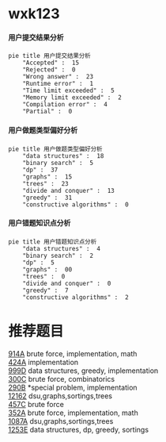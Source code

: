 # wxk123

<!-- tabs:start -->



#### **用户提交结果分析**

```mermaid
pie title 用户提交结果分析
    "Accepted" :  15
    "Rejected" :  0
    "Wrong answer" :  23
    "Runtime error" :  1
    "Time limit exceeded" :  5
    "Memory limit exceeded" :  2
    "Compilation error" :  4
    "Partial" :  0
```

#### **用户做题类型偏好分析**

```mermaid
pie title 用户做题类型偏好分析
    "data structures" :  18
    "binary search" :  5
    "dp" :  37
    "graphs" :  15
    "trees" :  23
    "divide and conquer" :  13
    "greedy" :  31
    "constructive algorithms" :  0
```
#### **用户错题知识点分析**

```mermaid
pie title 用户错题知识点分析
    "data structures" :  4
    "binary search" :  2
    "dp" :  5
    "graphs" :  00
    "trees" :  0
    "divide and conquer" :  0
    "greedy" :  7
    "constructive algorithms" :  2
```



<!-- tabs:end -->
# 推荐题目
[914A](https://codeforces.com/contest/914/problem/A)		brute force,
                        implementation,
                        math		  
[424A](https://codeforces.com/contest/424/problem/A)		implementation		  
[999D](https://codeforces.com/contest/999/problem/D)		data structures,
                        greedy,
                        implementation		  
[300C](https://codeforces.com/contest/300/problem/C)		brute force,
                        combinatorics		  
[290B](https://codeforces.com/contest/290/problem/B)		*special problem,
                        implementation		  
[12162](https://codeforces.com/contest/1216/problem/2)		dsu,graphs,sortings,trees		  
[457C](https://codeforces.com/contest/457/problem/C)		brute force		  
[352A](https://codeforces.com/contest/352/problem/A)		brute force,
                        implementation,
                        math		  
[1087A](https://codeforces.com/contest/1087/problem/A)		dsu,graphs,sortings,trees		  
[1253E](https://codeforces.com/contest/1253/problem/E)		data structures,
                        dp,
                        greedy,
                        sortings		  
